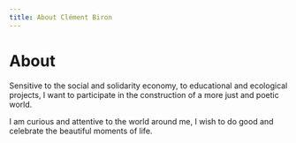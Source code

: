 ```yaml
---
title: About Clément Biron
---
```


# About

Sensitive to the social and solidarity economy, to educational and ecological projects, I want to participate in the construction of a more just and poetic world. 

I am curious and attentive to the world around me, I wish to do good and celebrate the beautiful moments of life.
